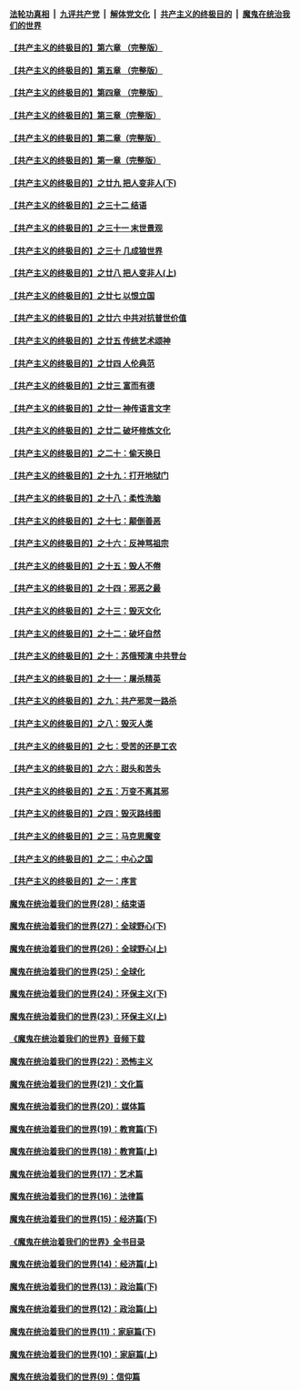 ####  [法轮功真相](../../../../basic/blob/master/README.md?t=01180952) &nbsp;|&nbsp; [九评共产党](../../../../9ping.md/blob/master/README.md?t=01180952) &nbsp;|&nbsp; [解体党文化](../../../../jtdwh.md/blob/master/README.md?t=01180952)  &nbsp;|&nbsp; [共产主义的终极目的](../../../../gczydzjmd.md/blob/master/README.md?t=01180952) &nbsp;|&nbsp; [魔鬼在统治我们的世界](../../../../mgztzwmdsj.md/blob/master/README.md?t=01180952) 

#### [【共产主义的终极目的】第六章 （完整版）](../pages/nsc422/n11428913.md?t=01180952) 

#### [【共产主义的终极目的】第五章 （完整版）](../pages/nsc422/n11428912.md?t=01180952) 

#### [【共产主义的终极目的】第四章 （完整版）](../pages/nsc422/n11428907.md?t=01180952) 

#### [【共产主义的终极目的】第三章（完整版）](../pages/nsc422/n11428848.md?t=01180952) 

#### [【共产主义的终极目的】第二章（完整版）](../pages/nsc422/n11428831.md?t=01180952) 

#### [【共产主义的终极目的】第一章（完整版）](../pages/nsc422/n11417651.md?t=01180952) 

#### [【共产主义的终极目的】之廿九 把人变非人(下)](../pages/nsc422/n11344140.md?t=01180952) 

#### [【共产主义的终极目的】之三十二 结语](../pages/nsc422/n11360535.md?t=01180952) 

#### [【共产主义的终极目的】之三十一 末世景观](../pages/nsc422/n11351129.md?t=01180952) 

#### [【共产主义的终极目的】之三十 几成狼世界](../pages/nsc422/n11348280.md?t=01180952) 

#### [【共产主义的终极目的】之廿八 把人变非人(上)](../pages/nsc422/n11340492.md?t=01180952) 

#### [【共产主义的终极目的】之廿七 以恨立国](../pages/nsc422/n11336944.md?t=01180952) 

#### [【共产主义的终极目的】之廿六 中共对抗普世价值](../pages/nsc422/n11324785.md?t=01180952) 

#### [【共产主义的终极目的】之廿五 传统艺术颂神](../pages/nsc422/n11296396.md?t=01180952) 

#### [【共产主义的终极目的】之廿四 人伦典范](../pages/nsc422/n11296397.md?t=01180952) 

#### [【共产主义的终极目的】之廿三 富而有德](../pages/nsc422/n11283598.md?t=01180952) 

#### [【共产主义的终极目的】之廿一 神传语言文字](../pages/nsc422/n11263265.md?t=01180952) 

#### [【共产主义的终极目的】之廿二 破坏修炼文化](../pages/nsc422/n11245728.md?t=01180952) 

#### [【共产主义的终极目的】之二十：偷天换日](../pages/nsc422/n11238846.md?t=01180952) 

#### [【共产主义的终极目的】之十九：打开地狱门](../pages/nsc422/n11206376.md?t=01180952) 

#### [【共产主义的终极目的】之十八：柔性洗脑](../pages/nsc422/n11199994.md?t=01180952) 

#### [【共产主义的终极目的】之十七：颠倒善恶](../pages/nsc422/n11179782.md?t=01180952) 

#### [【共产主义的终极目的】之十六：反神骂祖宗](../pages/nsc422/n11166798.md?t=01180952) 

#### [【共产主义的终极目的】之十五：毁人不倦](../pages/nsc422/n11166792.md?t=01180952) 

#### [【共产主义的终极目的】之十四：邪恶之最](../pages/nsc422/n11150249.md?t=01180952) 

#### [【共产主义的终极目的】之十三：毁灭文化](../pages/nsc422/n11135227.md?t=01180952) 

#### [【共产主义的终极目的】之十二：破坏自然](../pages/nsc422/n11135214.md?t=01180952) 

#### [【共产主义的终极目的】之十：苏俄预演 中共登台](../pages/nsc422/n11118424.md?t=01180952) 

#### [【共产主义的终极目的】之十一：屠杀精英](../pages/nsc422/n11118442.md?t=01180952) 

#### [【共产主义的终极目的】之九：共产邪灵一路杀](../pages/nsc422/n11114139.md?t=01180952) 

#### [【共产主义的终极目的】之八：毁灭人类](../pages/nsc422/n11108503.md?t=01180952) 

#### [【共产主义的终极目的】之七：受苦的还是工农](../pages/nsc422/n11101809.md?t=01180952) 

#### [【共产主义的终极目的】之六：甜头和苦头](../pages/nsc422/n11096971.md?t=01180952) 

#### [【共产主义的终极目的】之五：万变不离其邪](../pages/nsc422/n11091285.md?t=01180952) 

#### [【共产主义的终极目的】之四：毁灭路线图](../pages/nsc422/n11086284.md?t=01180952) 

#### [【共产主义的终极目的】之三：马克思魔变](../pages/nsc422/n11061941.md?t=01180952) 

#### [【共产主义的终极目的】之二：中心之国](../pages/nsc422/n11047728.md?t=01180952) 

#### [【共产主义的终极目的】之一：序言](../pages/nsc422/n11086077.md?t=01180952) 

#### [魔鬼在统治着我们的世界(28)：结束语](../pages/nsc422/n10936246.md?t=01180952) 

#### [魔鬼在统治着我们的世界(27)：全球野心(下)](../pages/nsc422/n10928319.md?t=01180952) 

#### [魔鬼在统治着我们的世界(26)：全球野心(上)](../pages/nsc422/n10900318.md?t=01180952) 

#### [魔鬼在统治着我们的世界(25)：全球化](../pages/nsc422/n10788205.md?t=01180952) 

#### [魔鬼在统治着我们的世界(24)：环保主义(下)](../pages/nsc422/n10695307.md?t=01180952) 

#### [魔鬼在统治着我们的世界(23)：环保主义(上)](../pages/nsc422/n10688613.md?t=01180952) 

#### [《魔鬼在统治着我们的世界》音频下载](../pages/nsc422/n10635553.md?t=01180952) 

#### [魔鬼在统治着我们的世界(22)：恐怖主义](../pages/nsc422/n10614727.md?t=01180952) 

#### [魔鬼在统治着我们的世界(21)：文化篇](../pages/nsc422/n10597706.md?t=01180952) 

#### [魔鬼在统治着我们的世界(20)：媒体篇](../pages/nsc422/n10586579.md?t=01180952) 

#### [魔鬼在统治着我们的世界(19)：教育篇(下)](../pages/nsc422/n10564808.md?t=01180952) 

#### [魔鬼在统治着我们的世界(18)：教育篇(上)](../pages/nsc422/n10526970.md?t=01180952) 

#### [魔鬼在统治着我们的世界(17)：艺术篇](../pages/nsc422/n10499093.md?t=01180952) 

#### [魔鬼在统治着我们的世界(16)：法律篇](../pages/nsc422/n10485969.md?t=01180952) 

#### [魔鬼在统治着我们的世界(15)：经济篇(下)](../pages/nsc422/n10469975.md?t=01180952) 

#### [《魔鬼在统治着我们的世界》全书目录](../pages/nsc422/n10464261.md?t=01180952) 

#### [魔鬼在统治着我们的世界(14)：经济篇(上)](../pages/nsc422/n10457370.md?t=01180952) 

#### [魔鬼在统治着我们的世界(13)：政治篇(下)](../pages/nsc422/n10448270.md?t=01180952) 

#### [魔鬼在统治着我们的世界(12)：政治篇(上)](../pages/nsc422/n10444576.md?t=01180952) 

#### [魔鬼在统治着我们的世界(11)：家庭篇(下)](../pages/nsc422/n10440961.md?t=01180952) 

#### [魔鬼在统治着我们的世界(10)：家庭篇(上)](../pages/nsc422/n10435448.md?t=01180952) 

#### [魔鬼在统治着我们的世界(9)：信仰篇](../pages/nsc422/n10432159.md?t=01180952) 

